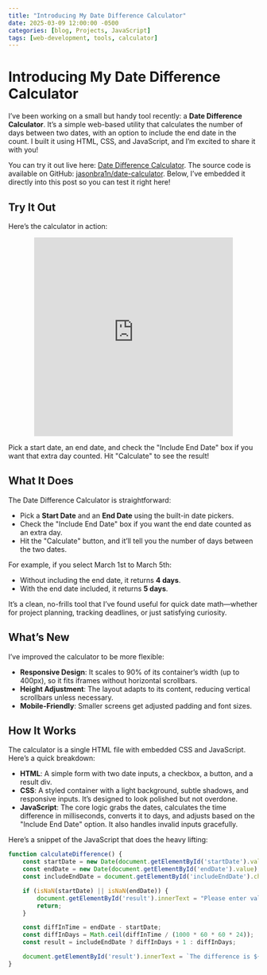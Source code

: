 ```yaml
---
title: "Introducing My Date Difference Calculator"
date: 2025-03-09 12:00:00 -0500
categories: [blog, Projects, JavaScript]
tags: [web-development, tools, calculator]
---
```


# Introducing My Date Difference Calculator

I’ve been working on a small but handy tool recently: a **Date Difference Calculator**. It’s a simple web-based utility that calculates the number of days between two dates, with an option to include the end date in the count. I built it using HTML, CSS, and JavaScript, and I’m excited to share it with you!

You can try it out live here: [Date Difference Calculator](https://jasonbra1n.github.io/date-calculator/). The source code is available on GitHub: [jasonbra1n/date-calculator](https://github.com/jasonbra1n/date-calculator). Below, I’ve embedded it directly into this post so you can test it right here!

## Try It Out

Here’s the calculator in action:

<iframe src="https://jasonbra1n.github.io/date-calculator/" width="400" height="400" frameborder="0" style="display: block; margin: 0 auto;"></iframe>

Pick a start date, an end date, and check the "Include End Date" box if you want that extra day counted. Hit "Calculate" to see the result!

## What It Does

The Date Difference Calculator is straightforward:
- Pick a **Start Date** and an **End Date** using the built-in date pickers.
- Check the "Include End Date" box if you want the end date counted as an extra day.
- Hit the "Calculate" button, and it’ll tell you the number of days between the two dates.

For example, if you select March 1st to March 5th:
- Without including the end date, it returns **4 days**.
- With the end date included, it returns **5 days**.

It’s a clean, no-frills tool that I’ve found useful for quick date math—whether for project planning, tracking deadlines, or just satisfying curiosity.

## What’s New

I’ve improved the calculator to be more flexible:
- **Responsive Design**: It scales to 90% of its container’s width (up to 400px), so it fits iframes without horizontal scrollbars.
- **Height Adjustment**: The layout adapts to its content, reducing vertical scrollbars unless necessary.
- **Mobile-Friendly**: Smaller screens get adjusted padding and font sizes.

## How It Works

The calculator is a single HTML file with embedded CSS and JavaScript. Here’s a quick breakdown:

- **HTML**: A simple form with two date inputs, a checkbox, a button, and a result div.
- **CSS**: A styled container with a light background, subtle shadows, and responsive inputs. It’s designed to look polished but not overdone.
- **JavaScript**: The core logic grabs the dates, calculates the time difference in milliseconds, converts it to days, and adjusts based on the "Include End Date" option. It also handles invalid inputs gracefully.

Here’s a snippet of the JavaScript that does the heavy lifting:

```javascript
function calculateDifference() {
    const startDate = new Date(document.getElementById('startDate').value);
    const endDate = new Date(document.getElementById('endDate').value);
    const includeEndDate = document.getElementById('includeEndDate').checked;

    if (isNaN(startDate) || isNaN(endDate)) {
        document.getElementById('result').innerText = "Please enter valid dates.";
        return;
    }

    const diffInTime = endDate - startDate;
    const diffInDays = Math.ceil(diffInTime / (1000 * 60 * 60 * 24));
    const result = includeEndDate ? diffInDays + 1 : diffInDays;

    document.getElementById('result').innerText = `The difference is ${result} day(s).`;
}
